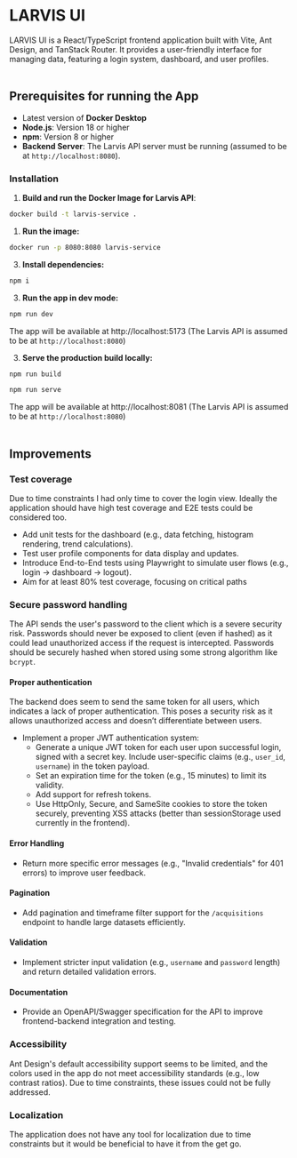 # LARVIS UI

LARVIS UI is a React/TypeScript frontend application built with Vite, Ant Design, and TanStack Router. It provides a user-friendly interface for managing data, featuring a login system, dashboard, and user profiles.
<br/>
<br/>

## Prerequisites for running the App

- Latest version of **Docker Desktop**
- **Node.js**: Version 18 or higher
- **npm**: Version 8 or higher
- **Backend Server**: The Larvis API server must be running (assumed to be at `http://localhost:8080`).

### Installation

1. **Build and run the Docker Image for Larvis API**:

```bash
docker build -t larvis-service .
```

1. **Run the image:**

```bash
docker run -p 8080:8080 larvis-service
```

3. **Install dependencies:**

```bash
npm i
```

3. **Run the app in dev mode:**

```bash
npm run dev
```

The app will be available at http://localhost:5173 (The Larvis API is assumed to be at `http://localhost:8080`)

3. **Serve the production build locally:**

```bash
npm run build
```

```bash
npm run serve
```

The app will be available at http://localhost:8081 (The Larvis API is assumed to be at `http://localhost:8080`)
<br />
<br />

## Improvements

### Test coverage

Due to time constraints I had only time to cover the login view. Ideally the application should have high test coverage and E2E tests could be considered too.

- Add unit tests for the dashboard (e.g., data fetching, histogram rendering, trend calculations).
- Test user profile components for data display and updates.
- Introduce End-to-End tests using Playwright to simulate user flows (e.g., login -> dashboard -> logout).
- Aim for at least 80% test coverage, focusing on critical paths

### Secure password handling

The API sends the user's password to the client which is a severe security risk. Passwords should never be exposed to client (even if hashed) as it could lead unauthorized access if the request is intercepted. Passwords should be securely hashed when stored using some strong algorithm like `bcrypt`.

#### Proper authentication

The backend does seem to send the same token for all users, which indicates a lack of proper authentication. This poses a security risk as it allows unauthorized access and doesn’t differentiate between users.

- Implement a proper JWT authentication system:
  - Generate a unique JWT token for each user upon successful login, signed with a secret key. Include user-specific claims (e.g., `user_id`, `username`) in the token payload.
  - Set an expiration time for the token (e.g., 15 minutes) to limit its validity.
  - Add support for refresh tokens.
  - Use HttpOnly, Secure, and SameSite cookies to store the token securely, preventing XSS attacks (better than sessionStorage used currently in the frontend).

#### Error Handling

- Return more specific error messages (e.g., "Invalid credentials" for 401 errors) to improve user feedback.

#### Pagination

- Add pagination and timeframe filter support for the `/acquisitions` endpoint to handle large datasets efficiently.

#### Validation

- Implement stricter input validation (e.g., `username` and `password` length) and return detailed validation errors.

#### Documentation

- Provide an OpenAPI/Swagger specification for the API to improve frontend-backend integration and testing.

### Accessibility

Ant Design's default accessibility support seems to be limited, and the colors used in the app do not meet accessibility standards (e.g., low contrast ratios). Due to time constraints, these issues could not be fully addressed.

### Localization

The application does not have any tool for localization due to time constraints but it would be beneficial to have it from the get go.
